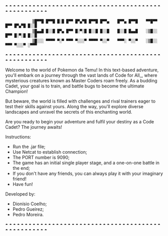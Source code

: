 ◓ ◓ ◓ ◓ ◓ ◓ ◓ ◓ ◓ ◓ ◓ ◓ ◓ ◓ ◓ ◓ ◓ ◓ ◓ ◓ ◓ ◓ ◓ ◓ ◓ ◓ ◓ ◓ ◓ ◓ ◓ ◓ ◓ ◓ ◓ ◓ ◓ ◓ ◓ ◓ ◓ ◓ ◓ ◓ ◓ ◓ ◓ ◓ ◓ ◓ ◓ 

                ▒█▀▀█ █▀▀█ █░█ █▀▀ █▀▄▀█ █▀▀█ █▀▀▄ 　 █▀▀▄ █▀▀█ 　 ▀▀█▀▀ █▀▀ █▀▄▀█ █░░█
                ▒█▄▄█ █░░█ █▀▄ █▀▀ █░▀░█ █░░█ █░░█ 　 █░░█ █▄▄█ 　 ░▒█░░ █▀▀ █░▀░█ █░░█
                ▒█░░░ ▀▀▀▀ ▀░▀ ▀▀▀ ▀░░░▀ ▀▀▀▀ ▀░░▀ 　 ▀▀▀░ ▀░░▀ 　 ░▒█░░ ▀▀▀ ▀░░░▀ ░▀▀▀

◓ ◓ ◓ ◓ ◓ ◓ ◓ ◓ ◓ ◓ ◓ ◓ ◓ ◓ ◓ ◓ ◓ ◓ ◓ ◓ ◓ ◓ ◓ ◓ ◓ ◓ ◓ ◓ ◓ ◓ ◓ ◓ ◓ ◓ ◓ ◓ ◓ ◓ ◓ ◓ ◓ ◓ ◓ ◓ ◓ ◓ ◓ ◓ ◓ ◓ ◓ 



Welcome to the world of Pokemon da Temu! In this text-based adventure, you'll embark on a journey through the vast lands of Code for All_, where mysterious creatures known as Master Coders roam freely. As a budding Cadet, your goal is to train, and battle bugs to become the ultimate Champion!

But beware, the world is filled with challenges and rival trainers eager to test their skills against yours. Along the way, you'll explore diverse landscapes and unravel the secrets of this enchanting world.

Are you ready to begin your adventure and fulfil your destiny as a Code Cadet? The journey awaits!



Instructions:

- Run the .jar file;
- Use Netcat to establish connection;
- The PORT number is 9090;
- The game has an initial single player stage, and a one-on-one battle in the end;
- If you don't have any friends, you can always play it with your imaginary friend!
- Have fun!



Developed by:

- Dionísio Coelho;
- Pedro Gueirez;
- Pedro Moreira.

◓ ◓ ◓ ◓ ◓ ◓ ◓ ◓ ◓ ◓ ◓ ◓ ◓ ◓ ◓ ◓ ◓ ◓ ◓ ◓ ◓ ◓ ◓ ◓ ◓ ◓ ◓ ◓ ◓ ◓ ◓ ◓ ◓ ◓ ◓ ◓ ◓ ◓ ◓ ◓ ◓ ◓ ◓ ◓ ◓ ◓ ◓ ◓ ◓ ◓ ◓ 
